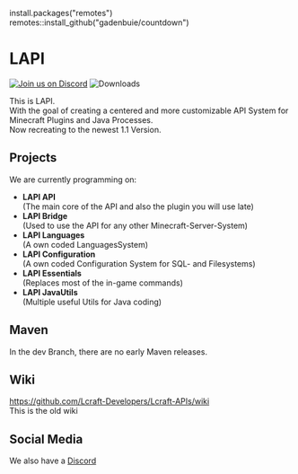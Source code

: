 install.packages("remotes")
remotes::install_github("gadenbuie/countdown")

# LAPI

[![Join us on Discord](https://img.shields.io/discord/856084949827321876.svg?label=&logo=discord&logoColor=ffffff&color=7389D8&labelColor=6A7EC2)](https://discord.gg/j2KwBaHZgD)
![Downloads](https://img.shields.io/github/downloads/Lcraft-Developers/Lcraft-APIs/total?event=push&label=Downloads&logo=github)

This is LAPI. <br>
With the goal of creating a centered and more customizable API System for Minecraft Plugins and Java Processes. <br>
Now recreating to the newest 1.1 Version.

## Projects
We are currently programming on:
- <b>LAPI API</b> <br> (The main core of the API and also the plugin you will use late)
- <b>LAPI Bridge</b> <br>(Used to use the API for any other Minecraft-Server-System)
- <b>LAPI Languages</b> <br>(A own coded LanguagesSystem)
- <b>LAPI Configuration</b> <br>(A own coded Configuration System for SQL- and Filesystems)
- <b>LAPI Essentials</b> <br>(Replaces most of the in-game commands)
- <b>LAPI JavaUtils</b> <br>(Multiple useful Utils for Java coding)

## Maven

In the dev Branch, there are no early Maven releases.

## Wiki

https://github.com/Lcraft-Developers/Lcraft-APIs/wiki <br>
This is the old wiki

## Social Media

We also have a [Discord](https://discord.gg/j2KwBaHZgD) <br>
